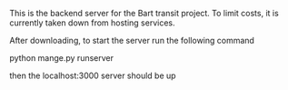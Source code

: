 This is the backend server for the Bart transit project. To limit costs, it is currently taken down from hosting services.

After downloading, to start the server run the following command

python mange.py runserver

then the localhost:3000 server should be up
